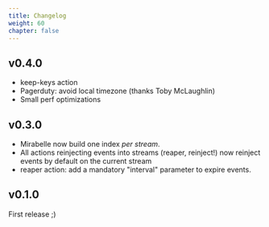 ```yaml
---
title: Changelog
weight: 60
chapter: false
---
```


## v0.4.0

- keep-keys action
- Pagerduty: avoid local timezone (thanks Toby McLaughlin)
- Small perf optimizations

## v0.3.0

- Mirabelle now build one index *per stream*.
- All actions reinjecting events into streams (reaper, reinject!) now reinject events by default on the current stream
- reaper action: add a mandatory "interval" parameter to expire events.

## v0.1.0

First release ;)
